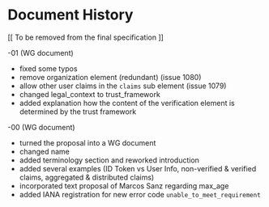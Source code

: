# Document History

   [[ To be removed from the final specification ]]
   
   -01 (WG document)

   *  fixed some typos
   *  remove organization element (redundant) (issue 1080)
   *  allow other user claims in the `claims` sub element (issue 1079)
   *  changed legal_context to trust_framework
   *  added explanation how the content of the verification element is determined by the trust framework
   
   
   -00 (WG document)

   *  turned the proposal into a WG document
   *  changed name
   *  added terminology section and reworked introduction
   *  added several examples (ID Token vs User Info, non-verified & verified claims, aggregated & distributed claims)
   *  incorporated text proposal of Marcos Sanz regarding max_age
   *  added IANA registration for new error code `unable_to_meet_requirement`